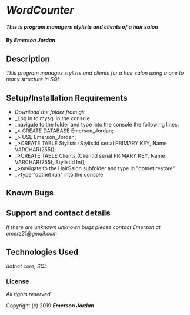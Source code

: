 # _WordCounter_

#### _This is program managers stylists and clients of a hair salon_

#### By _**Emerson Jordan**_

## Description

_This program manages stylists and clients for a hair salon using a one to many structure in SQL._


## Setup/Installation Requirements

* _Download the folder from git_
* _Log in to mysql in the console
* _navigate to the folder and type into the console the following lines:
* _> CREATE DATABASE Emerson_Jordan;
* _> USE Emerson_Jordan;
* _>CREATE TABLE Stylists (StylistId serial PRIMARY KEY, Name VARCHAR(255));
* _>CREATE TABLE Clients (ClientId serial PRIMARY KEY, Name VARCHAR(255), StylistId Int);
* _>navigate to the HairSalon subfolder and type in "dotnet restore"
* _>type "dotnet run" into the console
## Known Bugs



## Support and contact details

_If there are unknown unknown bugs please contact Emerson at emerz21@gmail.com_

## Technologies Used

_dotnet core, SQL_

### License

*All rights reserved*

Copyright (c) 2019 **_Emerson Jordan_**